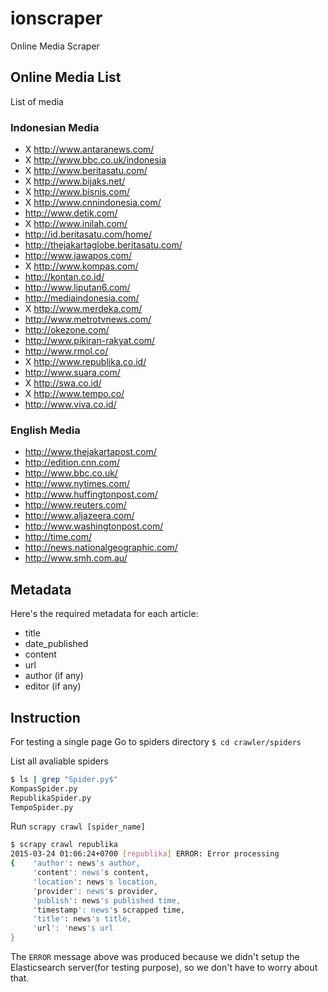 # ionscraper
Online Media Scraper

## Online Media List
List of media

### Indonesian Media
- X http://www.antaranews.com/
- X http://www.bbc.co.uk/indonesia
- X http://www.beritasatu.com/
- X http://www.bijaks.net/
- X http://www.bisnis.com/
- X http://www.cnnindonesia.com/
- http://www.detik.com/
- X http://www.inilah.com/
- http://id.beritasatu.com/home/
- http://thejakartaglobe.beritasatu.com/
- http://www.jawapos.com/
- X http://www.kompas.com/
- http://kontan.co.id/
- http://www.liputan6.com/
- http://mediaindonesia.com/
- X http://www.merdeka.com/
- http://www.metrotvnews.com/
- http://okezone.com/
- http://www.pikiran-rakyat.com/
- http://www.rmol.co/
- X http://www.republika.co.id/
- http://www.suara.com/
- X http://swa.co.id/
- X http://www.tempo.co/
- http://www.viva.co.id/

### English Media
- http://www.thejakartapost.com/
- http://edition.cnn.com/
- http://www.bbc.co.uk/
- http://www.nytimes.com/
- http://www.huffingtonpost.com/
- http://www.reuters.com/
- http://www.aljazeera.com/
- http://www.washingtonpost.com/
- http://time.com/
- http://news.nationalgeographic.com/
- http://www.smh.com.au/

## Metadata

Here's the required metadata for each article:

- title
- date_published
- content
- url
- author (if any)
- editor (if any)

## Instruction
For testing a single page
Go to spiders directory
`$ cd crawler/spiders`

List all avaliable spiders

```bash
$ ls | grep "Spider.py$"
KompasSpider.py
RepublikaSpider.py
TempoSpider.py
```

Run `scrapy crawl [spider_name]`

```bash
$ scrapy crawl republika
2015-03-24 01:06:24+0700 [republika] ERROR: Error processing 
{    'author': news's author,
	 'content': news's content,
	 'location': news's location,
	 'provider': news's provider,
	 'publish': news's published time,
	 'timestamp': news's scrapped time,
	 'title': news's title,
	 'url': 'news's url
}
```
The `ERROR` message above was produced because we didn't setup the Elasticsearch server(for testing purpose), so we don't have to worry about that.

